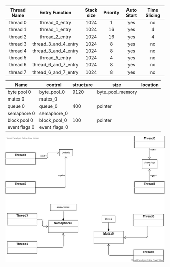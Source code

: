 |Thread Name|	Entry Function	|Stack size|	Priority|	Auto Start	|Time Slicing|
|:-----:|:----:|:---:|:------------------:|:-----:|:-----:|
|thread 0	|thread_0_entry|	1024|	1	|yes|	no|
|thread 1	|thread_1_entry	|1024	|16	|yes	|4|
|thread 2|	thread_2_entry	|1024|	16	|yes	|4|
|thread 3|	thread_3_and_4_entry|	1024|	8|	yes	|no|
|thread 4|	thread_3_and_4_entry|	1024|	8|	yes	|no|
|thread 5|	thread_5_entry	|1024	|4	|yes	|no|
|thread 6|	thread_6_and_7_entry|	1024|	8|	yes|	no|
|thread 7|  thread_6_and_7_entry|	1024|	8|	yes	|no|



|Name	|control| structure|	size|	location|
|------|------|-------|-------|----------------|
|byte pool 0	|byte_pool_0	|9120	|byte_pool_memory|
|mutex 0	|mutex_0|||		
|queue 0|	queue_0|	400|	pointer|
|semaphore 0|	semaphore_0|	||	
|block pool 0|	block_pool_0	|100|	pointer|
|event flags 0|	event_flags_0	|||	


![Test Image 1](https://github.com/lutessa/lutessa_ELF74/blob/master/Lab5/Diagram.jpg)
